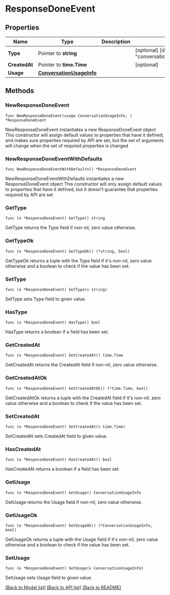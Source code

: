 # ResponseDoneEvent

## Properties

Name | Type | Description | Notes
------------ | ------------- | ------------- | -------------
**Type** | Pointer to **string** |  | [optional] [default to "conversation.response.done"]
**CreatedAt** | Pointer to **time.Time** |  | [optional] 
**Usage** | [**ConversationUsageInfo**](ConversationUsageInfo.md) |  | 

## Methods

### NewResponseDoneEvent

`func NewResponseDoneEvent(usage ConversationUsageInfo, ) *ResponseDoneEvent`

NewResponseDoneEvent instantiates a new ResponseDoneEvent object
This constructor will assign default values to properties that have it defined,
and makes sure properties required by API are set, but the set of arguments
will change when the set of required properties is changed

### NewResponseDoneEventWithDefaults

`func NewResponseDoneEventWithDefaults() *ResponseDoneEvent`

NewResponseDoneEventWithDefaults instantiates a new ResponseDoneEvent object
This constructor will only assign default values to properties that have it defined,
but it doesn't guarantee that properties required by API are set

### GetType

`func (o *ResponseDoneEvent) GetType() string`

GetType returns the Type field if non-nil, zero value otherwise.

### GetTypeOk

`func (o *ResponseDoneEvent) GetTypeOk() (*string, bool)`

GetTypeOk returns a tuple with the Type field if it's non-nil, zero value otherwise
and a boolean to check if the value has been set.

### SetType

`func (o *ResponseDoneEvent) SetType(v string)`

SetType sets Type field to given value.

### HasType

`func (o *ResponseDoneEvent) HasType() bool`

HasType returns a boolean if a field has been set.

### GetCreatedAt

`func (o *ResponseDoneEvent) GetCreatedAt() time.Time`

GetCreatedAt returns the CreatedAt field if non-nil, zero value otherwise.

### GetCreatedAtOk

`func (o *ResponseDoneEvent) GetCreatedAtOk() (*time.Time, bool)`

GetCreatedAtOk returns a tuple with the CreatedAt field if it's non-nil, zero value otherwise
and a boolean to check if the value has been set.

### SetCreatedAt

`func (o *ResponseDoneEvent) SetCreatedAt(v time.Time)`

SetCreatedAt sets CreatedAt field to given value.

### HasCreatedAt

`func (o *ResponseDoneEvent) HasCreatedAt() bool`

HasCreatedAt returns a boolean if a field has been set.

### GetUsage

`func (o *ResponseDoneEvent) GetUsage() ConversationUsageInfo`

GetUsage returns the Usage field if non-nil, zero value otherwise.

### GetUsageOk

`func (o *ResponseDoneEvent) GetUsageOk() (*ConversationUsageInfo, bool)`

GetUsageOk returns a tuple with the Usage field if it's non-nil, zero value otherwise
and a boolean to check if the value has been set.

### SetUsage

`func (o *ResponseDoneEvent) SetUsage(v ConversationUsageInfo)`

SetUsage sets Usage field to given value.



[[Back to Model list]](../README.md#documentation-for-models) [[Back to API list]](../README.md#documentation-for-api-endpoints) [[Back to README]](../README.md)



